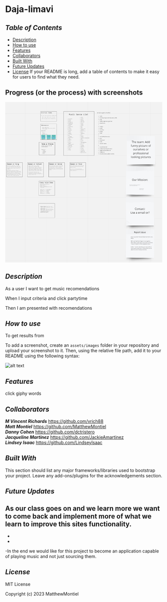# Daja-limavi
## *Table of Contents*
- [Description](#description)
- [How to use](#how-to-use)
- [Features](#features)
- [Collaborators](#collaborators)
- [Built With](#built-with)
- [Future Updates](#future-updates)
- [License](#license)
If your README is long, add a table of contents to make it easy for users to find what they need.

## Progress (or the process) with screenshots
![screenshot](./assets/images/thinkboard.png)

## *Description*

As a user I want to get music recomendations

When I input criteria and click partytime

Then I am presented with recomendations


## *How to use*

To get results from

To add a screenshot, create an `assets/images` folder in your repository and upload your screenshot to it. Then, using the relative file path, add it to your README using the following syntax:

![alt text](./assets/images/screenshot.png)

## *Features*
click giphy words


## *Collaborators*

***M Vincent Richards*** https://github.com/vrich88<br>
***Matt Montiel*** https://github.com/MatthewMontiel<br>
***Danny Cohen*** https://github.com/dctristero<br>
***Jacqueline Martinez*** https://github.com/JackieAmartinez<br>
***Lindsey Isaac*** https://github.com/LindseyIsaac

## *Built With*
This section should list any major frameworks/libraries used to bootstrap your project. Leave any add-ons/plugins for the acknowledgements section. 

## *Future Updates*
As our class goes on and we learn more we want to come back and implement more of what we learn to improve this sites functionality. 
-
-
-
-In the end we would like for this project to become an application capable of playing music and not just sourcing them.

## *License*
MIT License

Copyright (c) 2023 MatthewMontiel

[def]: #description